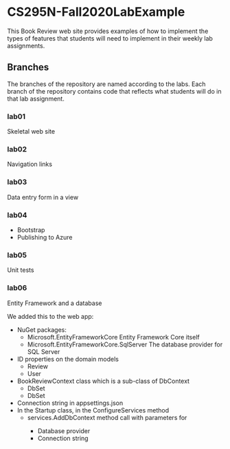 # CS295N-Fall2020LabExample

This Book Review web site provides examples of how to implement the types of features that students will need to implement in their weekly lab assignments. 

## Branches

The branches of the repository are named according to the labs. Each branch of the repository contains code that reflects what students will do in that lab assignment.

### lab01

Skeletal web site

### lab02

Navigation links

### lab03

Data entry form in a view

### lab04

- Bootstrap
- Publishing to Azure

### lab05

Unit tests

### lab06

Entity Framework and a database

We added this to the web app:

- NuGet packages:
  - Microsoft.EntityFrameworkCore
    Entity Framework Core itself
  - Microsoft.EntityFrameworkCore.SqlServer
    The database provider for SQL Server
- ID properties on the domain models
  - Review
  - User
- BookReviewContext class which is a sub-class of DbContext
  - DbSet<Review>
  - DbSet<User>
- Connection string in appsettings.json
- In the Startup class, in the ConfigureServices method
  - services.AddDbContext<BookReviewContext> method call with parameters for
    - Database provider
    - Connection string



